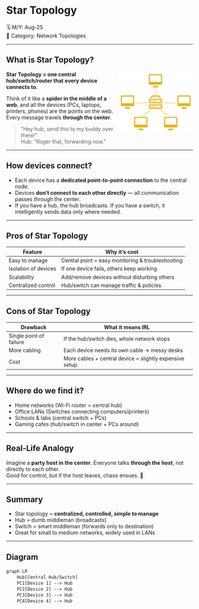 # Star Topology

🗓️ M/Y: Aug-25  
📂 Category: Network Topologies

---

## What is Star Topology?

<img align="right" src="images/STAR.png" width="200px" alt="STAR" />

**Star Topology = one central hub/switch/router that every device connects to.**  

Think of it like a **spider in the middle of a web**, and all the devices (PCs, laptops, printers, phones) are the points on the web. Every message travels **through the center**.

> “Hey hub, send this to my buddy over there!”  
> Hub: “Roger that, forwarding now.”

---

## How devices connect?

- Each device has a **dedicated point-to-point connection** to the central node.
- Devices **don’t connect to each other directly** — all communication passes through the center.
- If you have a hub, the hub broadcasts. If you have a switch, it intelligently sends data only where needed.

---

## Pros of Star Topology

| Feature | Why it’s cool |
|---------|---------------|
| Easy to manage | Central point = easy monitoring & troubleshooting |
| Isolation of devices | If one device fails, others keep working |
| Scalability | Add/remove devices without disturbing others |
| Centralized control | Hub/switch can manage traffic & policies |

---

## Cons of Star Topology

| Drawback | What it means IRL |
|----------|-----------------|
| Single point of failure | If the hub/switch dies, whole network stops |
| More cabling | Each device needs its own cable → messy desks |
| Cost | More cables + central device = slightly expensive setup |

---

## Where do we find it?

- Home networks (Wi-Fi router = central hub)  
- Office LANs (Switches connecting computers/printers)  
- Schools & labs (central switch + PCs)  
- Gaming cafes (hub/switch in center + PCs around)

---

## Real-Life Analogy

Imagine a **party host in the center**. Everyone talks **through the host**, not directly to each other.  
Good for control, but if the host leaves, chaos ensues. 🎉

---

## Summary

- Star topology = **centralized, controlled, simple to manage**  
- Hub = dumb middleman (broadcasts)  
- Switch = smart middleman (forwards only to destination)  
- Great for small to medium networks, widely used in LANs  

---

## Diagram

```mermaid
graph LR
    Hub[Central Hub/Switch] 
    PC1[Device 1] --> Hub
    PC2[Device 2] --> Hub
    PC3[Device 3] --> Hub
    PC4[Device 4] --> Hub
